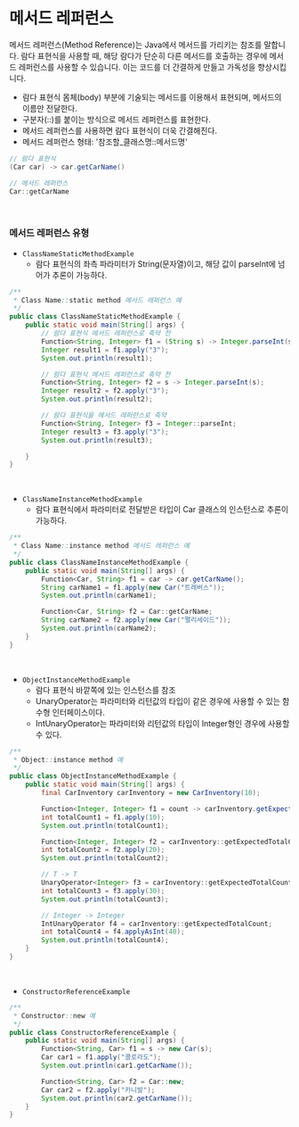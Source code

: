 # 메서드 레퍼런스

메서드 레퍼런스(Method Reference)는 Java에서 메서드를 가리키는 참조를 말합니다. 람다 표현식을 사용할 때, 해당 람다가 단순히 다른 메서드를 호출하는 경우에 메서드 레퍼런스를 사용할 수 있습니다. 이는 코드를 더 간결하게 만들고 가독성을 향상시킵니다.  

 - 람다 표현식 몸체(body) 부분에 기술되는 메서드를 이용해서 표현되며, 메서드의 이름만 전달한다.
 - 구분자(::)를 붙이는 방식으로 메서드 레퍼런스를 표현한다.
 - 메서드 레퍼런스를 사용하면 람다 표현식이 더욱 간결해진다.
 - 메서드 레퍼런스 형태: '참조할_클래스명::메서드명'

```java
// 람다 표현식
(Car car) -> car.getCarName()

// 메서드 레퍼런스
Car::getCarName
```

<br/>

### 메서드 레퍼런스 유형

 - `ClassNameStaticMethodExample`
    - 람다 표현식의 좌측 파라미터가 String(문자열)이고, 해당 값이 parseInt에 넘어가 추론이 가능하다.
```java
/**
 * Class Name::static method 메서드 레퍼런스 예
 */
public class ClassNameStaticMethodExample {
    public static void main(String[] args) {
        // 람다 표현식 메서드 레퍼런스로 축약 전
        Function<String, Integer> f1 = (String s) -> Integer.parseInt(s);
        Integer result1 = f1.apply("3");
        System.out.println(result1);

        // 람다 표현식 메서드 레퍼런스로 축약 전
        Function<String, Integer> f2 = s -> Integer.parseInt(s);
        Integer result2 = f2.apply("3");
        System.out.println(result2);

        // 람다 표현식을 메서드 레퍼런스로 축약
        Function<String, Integer> f3 = Integer::parseInt;
        Integer result3 = f3.apply("3");
        System.out.println(result3);

    }
}
```

<br/>

 - `ClassNameInstanceMethodExample`
    - 람다 표현식에서 파라미터로 전달받은 타입이 Car 클래스의 인스턴스로 추론이 가능하다.
```java
/**
 * Class Name::instance method 메서드 레퍼런스 예
 */
public class ClassNameInstanceMethodExample {
    public static void main(String[] args) {
        Function<Car, String> f1 = car -> car.getCarName();
        String carName1 = f1.apply(new Car("트래버스"));
        System.out.println(carName1);

        Function<Car, String> f2 = Car::getCarName;
        String carName2 = f2.apply(new Car("팰리세이드"));
        System.out.println(carName2);
    }
}
```

<br/>

 - `ObjectInstanceMethodExample`
    - 람다 표현식 바깥쪽에 있는 인스턴스를 참조
    - UnaryOperator<T>는 파라미터와 리턴값의 타입이 같은 경우에 사용할 수 있는 함수형 인터페이스이다.
    - IntUnaryOperator는 파라미터와 리턴값의 타입이 Integer형인 경우에 사용할 수 있다.
```java
/**
 * Object::instance method 예
 */
public class ObjectInstanceMethodExample {
    public static void main(String[] args) {
        final CarInventory carInventory = new CarInventory(10);

        Function<Integer, Integer> f1 = count -> carInventory.getExpectedTotalCount(count);
        int totalCount1 = f1.apply(10);
        System.out.println(totalCount1);

        Function<Integer, Integer> f2 = carInventory::getExpectedTotalCount;
        int totalCount2 = f2.apply(20);
        System.out.println(totalCount2);

        // T -> T
        UnaryOperator<Integer> f3 = carInventory::getExpectedTotalCount;
        int totalCount3 = f3.apply(30);
        System.out.println(totalCount3);

        // Integer -> Integer
        IntUnaryOperator f4 = carInventory::getExpectedTotalCount;
        int totalCount4 = f4.applyAsInt(40);
        System.out.println(totalCount4);
    }
}

```

<br/>

 - `ConstructorReferenceExample`
```java
/**
 * Constructor::new 예
 */
public class ConstructorReferenceExample {
    public static void main(String[] args) {
        Function<String, Car> f1 = s -> new Car(s);
        Car car1 = f1.apply("콜로라도");
        System.out.println(car1.getCarName());

        Function<String, Car> f2 = Car::new;
        Car car2 = f2.apply("카니발");
        System.out.println(car2.getCarName());
    }
}
```

